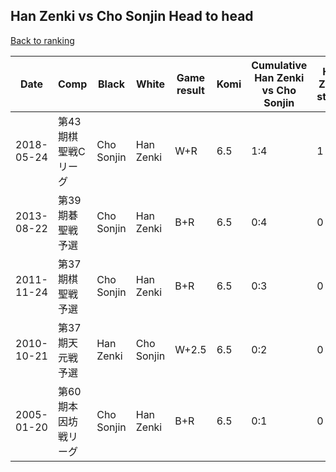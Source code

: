 ## Han Zenki vs Cho Sonjin Head to head

[Back to ranking](../../index.md)




| **Date** | **Comp** | **Black** | **White** | **Game result** | **Komi** | **Cumulative Han Zenki vs Cho Sonjin** | **Han Zenki streak** | **Cho Sonjin streak** | 
| --- | --- | --- | --- | --- | --- | --- | --- | --- |
| 2018-05-24 | 第43期棋聖戦Cリーグ | Cho Sonjin | Han Zenki | W+R | 6.5 | 1:4 | 1 | 0 | 
| 2013-08-22 | 第39期碁聖戦予選 | Cho Sonjin | Han Zenki | B+R | 6.5 | 0:4 | 0 | 4 | 
| 2011-11-24 | 第37期棋聖戦予選 | Cho Sonjin | Han Zenki | B+R | 6.5 | 0:3 | 0 | 3 | 
| 2010-10-21 | 第37期天元戦予選 | Han Zenki | Cho Sonjin | W+2.5 | 6.5 | 0:2 | 0 | 2 | 
| 2005-01-20 | 第60期本因坊戦リーグ | Cho Sonjin | Han Zenki | B+R | 6.5 | 0:1 | 0 | 1 |





